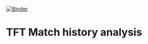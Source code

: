 [![Binder](https://mybinder.org/badge_logo.svg)](https://mybinder.org/v2/gh/Gonzih/tft-meta-analysis/v0.0.1?urlpath=pluto/open?url=notebooks%252Fsetup.jl)

# TFT Match history analysis
